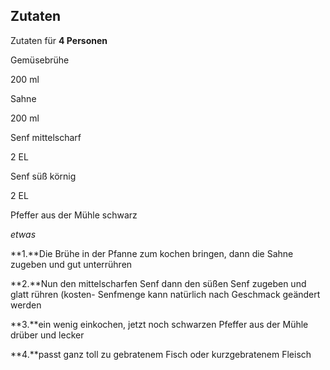 ## Zutaten

Zutaten für **4 Personen**

Gemüsebrühe

200 ml

Sahne

200 ml

Senf mittelscharf

2 EL

Senf süß körnig

2 EL

Pfeffer aus der Mühle schwarz

_etwas_


**1.**Die Brühe in der Pfanne zum kochen bringen, dann die Sahne zugeben und gut unterrühren

**2.**Nun den mittelscharfen Senf dann den süßen Senf zugeben und glatt rühren (kosten- Senfmenge kann natürlich nach Geschmack geändert werden

**3.**ein wenig einkochen, jetzt noch schwarzen Pfeffer aus der Mühle drüber und lecker

**4.**passt ganz toll zu gebratenem Fisch oder kurzgebratenem Fleisch